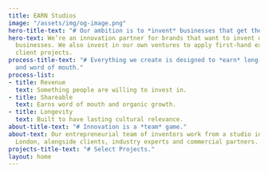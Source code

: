 ```yaml
---
title: EARN Studios
image: "/assets/img/og-image.png"
hero-title-text: "# Our ambition is to *invent* businesses that get the world talking."
hero-text: We’re an innovation partner for brands that want to invent or grow disruptive
  businesses. We also invest in our own ventures to apply first-hand experience to
  client projects.
process-title-text: "# Everything we create is designed to *earn* long-term revenue
  and word of mouth."
process-list:
- title: Revenue
  text: Something people are willing to invest in.
- title: Shareable
  text: Earns word of mouth and organic growth.
- title: Longevity
  text: Built to have lasting cultural relevance.
about-title-text: "# Innovation is a *team* game."
about-text: Our entrepreneurial team of inventors work from a studio in Paddington,
  London, alongside clients, industry experts and commercial partners.
projects-title-text: "# Select Projects."
layout: home
---
```


